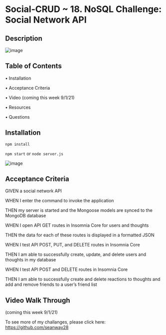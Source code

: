# Social-CRUD ~ 18. NoSQL Challenge: Social Network API

## Description

![image](https://user-images.githubusercontent.com/81600120/131370492-d5ddeb15-6ffb-42d0-95ed-03db862ebf6d.png)



## Table of Contents

• Installation

• Acceptance Criteria

• Video (coming this week 9/1/21)

• Resources

• Questions



## Installation

`npm install`

`npm start`
or
`node server.js`


![image](https://user-images.githubusercontent.com/81600120/132577213-4ed3a17c-305d-4a92-ac58-b01d4319a591.png)


## Acceptance Criteria

GIVEN a social network API

WHEN I enter the command to invoke the application

THEN my server is started and the Mongoose models are synced to the MongoDB database

WHEN I open API GET routes in Insomnia Core for users and thoughts

THEN the data for each of these routes is displayed in a formatted JSON

WHEN I test API POST, PUT, and DELETE routes in Insomnia Core

THEN I am able to successfully create, update, and delete users and thoughts in my database

WHEN I test API POST and DELETE routes in Insomnia Core

THEN I am able to successfully create and delete reactions to thoughts and add and remove friends to a user’s friend list




## Video Walk Through

(coming this week 9/1/21)

To see more of my challanges, please click here: https://github.com/seanway28
